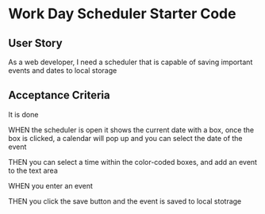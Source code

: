 # Work Day Scheduler Starter Code

## User Story

As a web developer, I need a scheduler that is capable of saving important events and dates to local storage

## Acceptance Criteria

It is done 

WHEN the scheduler is open it shows the current date with a box, once the box is clicked, a calendar will pop up and you can select the date of the event

THEN you can select a time within the color-coded boxes, and add an event to the text area

WHEN you enter an event

THEN you click the save button and the event is saved to local stotrage

